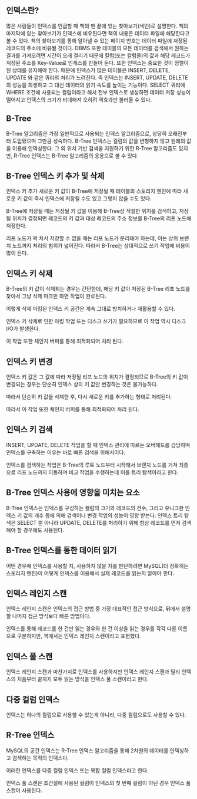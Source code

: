 ## 인덱스란?

많은 사람들이 인덱스를 언급할 때 책의 맨 끝에 있는 찾아보기(색인)로 설명한다.
책의 마지막에 있는 찾아보기가 인덱스에 비유된다면 책의 내용은 데이터 파일에 해당한다고 볼 수 있다.
책의 찾아보기를 통해 알아낼 수 있는 페이지 번호는 데이터 파일에 저장된 레코드의 주소에 비유될 것이다.
DBMS 또한 테이블의 모든 데이터를 검색해서 원하는 결과를 가져오려면 시간이 오래 걸리기 때문에 칼럼(또는 칼럼들)의 값과 해당 레코드가 저장된 주소를 Key-Value로 인게스를 만들어 둔다.
또한 인덱스는 중요한 것이 정렬이 된 상태를 유지해야 한다.
때문에 인덱스가 많은 테이블은 INSERT, DELETE, UPDATE 와 같은 쿼리의 처리가 느려진다.
즉 인덱스는 INSERT, UPDATE, DELETE의 성능을 희생하고 그 대신 데이터의 읽기 속도를 높이는 기능이다.
SELECT 쿼리에 WHERE 조건에 사용되는 컬럼이라고 해서 전부 인덱스로 생성하면 데이터 저장 성능이 떨어지고 인덱스의 크기가 비대해져 오히려 역효과만 불러올 수 있다.

## B-Tree

B-Tree 알고리즘은 가장 일반적으로 사용되는 인덱스 알고리즘으로, 상당히 오래전부터 도입됐으며 그만큼 성숙하다.
B-Tree 인덱스는 컬럼의 값을 변형하지 않고 원래의 값을 이용해 인덱싱한다.
그 외 위치 기반 검색을 지원하기 위한 R-Tree 알고리즘도 있지만, R-Tree 인덱스는 B-Tree 알고리즘의 응용으로 볼 수 있다.

## B-Tree 인덱스 키 추가 및 삭제

인덱스 키 추가
새로운 키 값이 B-Tree에 저장될 때 테이블의 스토리지 엔진에 따라 새로운 키 값이 즉시 인덱스에 저장될 수도 있고 그렇지 않을 수도 있다.

B-Tree에 저장될 때는 저장될 키 값을 이용해 B-Tree상 적절한 위치를 검색하고, 저장될 위치가 결정되면 레코드의 키 값과 대상 레코드의 주소 정보를 B-Tree의 리프 노드에 저장한다.

리프 노드가 꽉 차서 저장할 수 없을 때는 리프 노드가 분리돼야 하는데, 이는 상위 브랜치 노드까지 처리의 범위가 넓어진다.
따라서 B-Tree는 상대적으로 쓰기 작업에 비용이 많이 든다.

## 인덱스 키 삭제

B-Tree의 키 값이 삭제되는 경우는 간단한데, 해당 키 값이 저장된 B-Tree 리프 노드를 찾아서 그냥 삭제 마크만 하면 작업이 완료된다.

이렇게 삭제 마킹된 인덱스 키 공간은 계속 그대로 방치하거나 재활용할 수 있다.

인덱스 키 삭제로 인한 마킹 작업 또는 디스크 쓰기가 필요하므로 이 작업 역시 디스크 I/O가 발생한다.

이 작업 또한 체인지 버퍼를 통해 최적화되어 처리 된다.

## 인덱스 키 변경

인덱스 키 값은 그 값에 따라 저장될 리프 노드의 위치가 결정되므로 B-Tree의 키 값이 변경되는 경우는 단순히 인덱스 상의 키 값만 변경하는 것은 불가능하다.

따라서 단순히 키 값을 삭제한 후, 다시 새로운 키를 추가하는 형태로 처리된다.

따라서 이 작업 또한 체인지 버퍼를 통해 최적화되어 처리 된다.

## 인덱스 키 검색

INSERT, UPDATE, DELETE 작업을 할 때 인덱스 관리에 따르는 오버헤드를 감당하며 인덱스를 구축하는 이유는 바로 빠른 검색을 위해서이다.

인덱스를 검색하는 작업은 B-Tree의 루트 노드부터 시작해서 브랜치 노드를 거쳐 최종으로 리프 노드까지 이동하며 비교 작업을 수행하는데 이를 트리 탐색이라고 한다.

## B-Tree 인덱스 사용에 영향을 미치는 요소

B-Tree 인덱스는 인덱스를 구성하는 컬럼의 크기와 레코드의 건수, 그리고 유니크한 인덱스 키 값의 개수 등에 의해 검색이나 변경 작업의 성능이 영향 받는다.
인덱스 트리 탐색은 SELECT 뿐 아니라 UPDATE, DELETE를 처리하기 위해 항상 레코드를 먼저 검색해야 할 경우에도 사용된다.

## B-Tree 인덱스를 통한 데이터 읽기

어떤 경우에 인덱스를 사용할 지, 사용하지 않을 지를 판단하려면 MySQL(더 정확히는 스토리지 엔진)이 어떻게 인덱스를 이용해서 실제 레코드를 읽는지 알아야 한다.

## 인덱스 레인지 스캔

인덱스 레인지 스캔은 인덱스의 접근 방법 중 가장 대표적인 접근 방식으로, 뒤에서 설명할 나머지 접근 방식보다 빠른 방법이다.

인덱스를 통해 레코드를 한 건만 읽는 경우와 한 건 이상을 읽는 경우를 각각 다른 이름으로 구분하지만, 책에서는 인덱스 레인지 스캔이라고 표현했다.

## 인덱스 풀 스캔

인덱스 레인지 스캔과 마찬가지로 인덱스를 사용하지만 인덱스 레인지 스캔과 달리 인덱스의 처음부터 끝까지 모두 읽는 방식을 인덱스 풀 스캔이라고 한다.

## 다중 컬럼 인덱스

인덱스는 하나의 컬럼으로 사용할 수 있는게 아니라, 다중 컬럼으로도 사용할 수 있다.

## R-Tree 인덱스

MySQL의 공간 인덱스는 R-Tree 인덱스 알고리즘을 통해 2차원의 데이터를 인덱싱하고 검색하는 목적의 인덱스다.

이러한 인덱스를 다중 컬럼 인덱스 또는 복합 컬럼 인덱스라고 한다.

인덱스 풀 스캔은 조건절에 사용된 컬럼이 인덱스의 첫 번째 컬럼이 아닌 경우 인덱스 풀 스캔이 사용된다.
